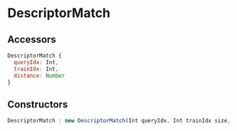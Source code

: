 # DescriptorMatch

## Accessors
``` javascript
DescriptorMatch {
  queryIdx: Int,
  trainIdx: Int,
  distance: Number
}
```

<a name="constructors"></a>

## Constructors
``` javascript
DescriptorMatch : new DescriptorMatch(Int queryIdx, Int trainIdx size, Number distance)
```